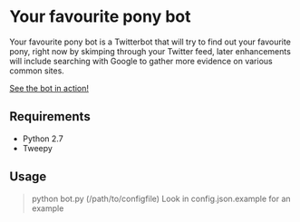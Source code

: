 # Your favourite pony bot

Your favourite pony bot is a Twitterbot that will try to find out your favourite pony, right now by skimping through your Twitter feed, later enhancements will include searching with Google to gather more evidence on various common sites.
  
  [See the bot in action!](https://twitter.com/YourFavPonyBot)

## Requirements
* Python 2.7
* Tweepy

## Usage

> python bot.py (/path/to/configfile)
Look in config.json.example for an example
